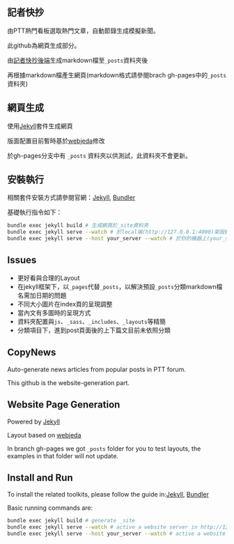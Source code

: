 ## 記者快抄
由PTT熱門看板選取熱門文章，自動節錄生成模擬新聞。

此github為網頁生成部分。

由[記者快抄後端](https://github.com/exe1023/JustCopy)生成markdown檔至`_posts`資料夾後

再根據markdown檔產生網頁(markdown格式請參閱brach gh-pages中的`_posts`資料夾)

## 網頁生成
使用[Jekyll](https://jekyllrb.com/)套件生成網頁

版面配置目前暫時基於[webjeda](http://webjeda.com/cards)修改

於gh-pages分支中有 `_posts` 資料夾以供測試，此資料夾不會更新。

## 安裝執行
相關套件安裝方式請參閱官網：[Jekyll](https://jekyllrb.com/), [Bundler](http://bundler.io/)

基礎執行指令如下：
```sh
bundle exec jekyll build # 生成網頁於_site資料夾
bundle exec jekyll serve --watch # 於local端(http://127.0.0.1:4000)架設網站
bundle exec jekyll serve --host your_server --watch # 於你的機器上(your_server:4000)架設網站
```

## Issues
- 更好看與合理的Layout
- 在jekyll框架下，以`_pages`代替`_posts`，以解決預設`_posts`分類markdown檔名需加日期的問題
- 不同大小圖片在index頁的呈現調整
- 當內文有多圖時的呈現方式
- 資料夾配置與`js`、`_sass`、`_includes`、`_layouts`等精簡
- 分類項目下，進到post頁面後的上下篇文目前未依照分類

## CopyNews
Auto-generate news articles from popular posts in PTT forum.

This github is the website-generation part.

## Website Page Generation

Powered by [Jekyll](https://jekyllrb.com/)

Layout based on [webjeda](http://webjeda.com/cards)

In branch gh-pages we got `_posts` folder for you to test layouts, the examples in that folder will not update.

## Install and Run
To install the related toolkits, please follow the guide in:[Jekyll](https://jekyllrb.com/), [Bundler](http://bundler.io/)

Basic running commands are:
```sh
bundle exec jekyll build # generate _site
bundle exec jekyll serve --watch # active a website server in http://127.0.0.1:4000
bundle exec jekyll serve --host your_server --watch # active a website server in your_server:4000
```
